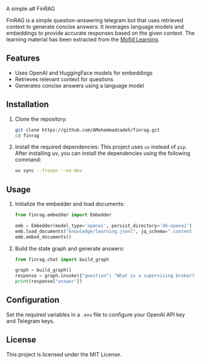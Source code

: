 A simple a# FinRAG

FinRAG is a simple question-answering telegram bot that uses retrieved context to generate concise answers. It leverages language models and embeddings to provide accurate responses based on the given context.
The learning material has been extracted from the [Mofid Learning](https://learning.emofid.com/).

## Features

- Uses OpenAI and HuggingFace models for embeddings
- Retrieves relevant context for questions
- Generates concise answers using a language model

## Installation

1. Clone the repository:
    ```sh
    git clone https://github.com/AMohammadzadeh/finrag.git
    cd finrag
    ```

2. Install the required dependencies:
   This project uses `uv` instead of `pip`. After installing uv, you can install the dependencies using the following command:
    ```sh
    uv sync --frozen --no-dev
    ```

## Usage

1. Initialize the embedder and load documents:
    ```python
    from finrag.embedder import Embedder

    emb = Embedder(model_type='openai', persist_directory='db-openai')
    emb.load_documents("knowledge/learning.jsonl", jq_schema=".content | join(' ')")
    emb.embed_documents()
    ```

2. Build the state graph and generate answers:
    ```python
    from finrag.chat import build_graph

    graph = build_graph()
    response = graph.invoke({"question": "What is a supervising broker?"})
    print(response["answer"])
    ```

## Configuration

Set the required variables in a `.env` file to configure your OpenAI API key and Telegram keys.

## License

This project is licensed under the MIT License.
